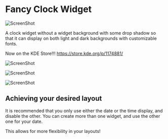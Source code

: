 # Fancy Clock Widget

![ScreenShot](https://raw.githubusercontent.com/tjaart/plasma-fancy-clock/master/screenshots/fancy_logo.png)

A clock widget without a widget background with some drop shadow so that it can display on both light and dark backgrounds with customizable fonts. 

Now on the KDE Store!!!
https://store.kde.org/p/1174881/


![ScreenShot](https://raw.githubusercontent.com/tjaart/plasma-fancy-clock/master/screenshots/plasma-default-wall.png)

![ScreenShot](https://raw.githubusercontent.com/tjaart/plasma-fancy-clock/master/screenshots/Screenshot_20200322_195205.png)

![ScreenShot](https://raw.githubusercontent.com/tjaart/plasma-fancy-clock/master/screenshots/Screenshot_20200322_210504.png)

## Achieving your desired layout

It is recommended that you only use either the date or the time display, and disable the other. You can create more than one widget, and use the other one for your date. 

This allows for more flexibility in your layouts!

